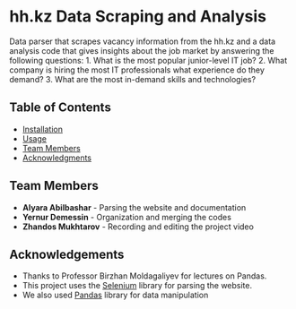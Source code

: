 # hh.kz Data Scraping and Analysis
Data parser that scrapes vacancy information from the hh.kz
and a data analysis code that gives insights about the job 
market by answering the following questions:
    1. What is the most popular junior-level IT job?
    2. What company is hiring the most IT professionals what experience do they demand?
    3. What are the most in-demand skills and technologies?

## Table of Contents
- [Installation](#installation)
- [Usage](#usage)
- [Team Members](#team_members)
- [Acknowledgments](#acknowledgments)

## Team Members

- **Alyara Abilbashar** - Parsing the website and documentation
- **Yernur Demessin** - Organization and merging the codes
- **Zhandos Mukhtarov** - Recording and editing the project video

## Acknowledgements

- Thanks to Professor Birzhan Moldagaliyev for lectures on Pandas.
- This project uses the [Selenium](link) library for parsing the website.
- We also used [Pandas](link) library for data manipulation
